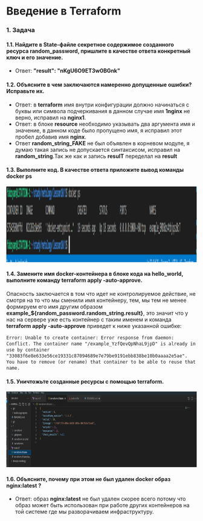 # Введение в Terraform

### 1. Задача
#### 1.1. Найдите в State-файле секретное содержимое созданного ресурса **random_password**, пришлите в качестве ответа конкретный ключ и его значение.
- Ответ: **"result": "nKgU6O9ET3w0BGnk"** 
#### 1.2. Объясните в чем заключаются намеренно допущенные ошибки? Исправьте их.
- Ответ: в **terraform** имя внутри конфигурации должно начинаться с буквы или символа подчеркивания в данном случае имя **1nginx** не верно, исправил на **nginx1**.
- Ответ: в блоке **resource** необходимо указывать два аргумента имя и значение, в данном коде было пропущено имя, я исправил этот пробел добавив имя **nginx**.
- Ответ **random_string_FAKE** не был объявлен в корневом модуле, я думаю такая запись не допускается синтаксисом, исправил на **random_string**.Так же как и запись **resulT** переделал на **result**
#### 1.3. Выполните код. В качестве ответа приложите вывод команды docker ps
<p align="center">
  <img width="800" height="200" src="./assets/tr_01.png">
</p>

#### 1.4. Замените имя docker-контейнера в блоке кода на hello_world, выполните команду terraform apply -auto-approve.
Опасность заключается в том что идет не контролируемое действие, не смотря на то что мы сменили имя контейнеру, тем, мы тем не менее формируем его имя другим образом **example_${random_password.random_string.result}**, это значит что у нас на сервере уже есть контейнер с таким именем и команда **terraform apply -auto-approve** приведет к ниже указанной ошибке:
```
Error: Unable to create container: Error response from daemon: Conflict. The container name "/example_YzfQevQpNhaL9jpD" is already in use by container "33083f6e8e633e56ce19331c87094689e7e79be9191ebb838be10b0aaaa2e5ae". You have to remove (or rename) that container to be able to reuse that name.
```


#### 1.5. Уничтожьте созданные ресурсы с помощью terraform.
<p align="center">
  <img width="800" height="200" src="./assets/tr_02.png">
</p>

#### 1.6. Объясните, почему при этом не был удален docker образ nginx:latest ? 

- Ответ: образ **nginx:latest** не был удален скорее всего потому что образ может быть использован при работе других контейнеров на той системе где мы разворачиваем инфраструктуру.